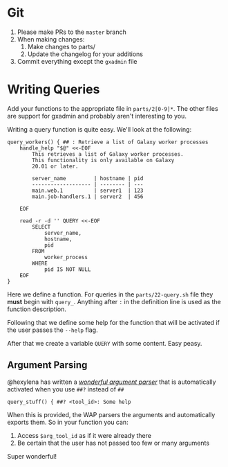 # Git

1. Please make PRs to the `master` branch
2. When making changes:
	1. Make changes to parts/
	2. Update the changelog for your additions
3. Commit everything except the `gxadmin` file

# Writing Queries

Add your functions to the appropriate file in `parts/2[0-9]*`. The other files are support for gxadmin and probably aren't interesting to you.

Writing a query function is quite easy. We'll look at the following:

```
query_workers() { ## : Retrieve a list of Galaxy worker processes
	handle_help "$@" <<-EOF
		This retrieves a list of Galaxy worker processes.
		This functionality is only available on Galaxy
		20.01 or later.

		server_name         | hostname | pid
		------------------- | -------- | ---
		main.web.1          | server1  | 123
		main.job-handlers.1 | server2  | 456

	EOF

	read -r -d '' QUERY <<-EOF
		SELECT
			server_name,
			hostname,
			pid
		FROM
			worker_process
		WHERE
			pid IS NOT NULL
	EOF
}
```

Here we define a function. For queries in the `parts/22-query.sh` file they **must** begin with `query_`. Anything after `:` in the definition line is used as the function description.

Following that we define some help for the function that will be activated if the user passes the `--help` flag.

After that we create a variable `QUERY` with some content. Easy peasy.

## Argument Parsing

@hexylena has written a [*wonderful argument parser*](https://github.com/hexylena/wap) that is automatically activated when you use `##?` instead of `##`

```
query_stuff() { ##? <tool_id>: Some help
```

When this is provided, the WAP parsers the arguments and automatically exports them. So in your function you can:

1. Access `$arg_tool_id` as if it were already there
2. Be certain that the user has not passed too few or many arguments

Super wonderful!
